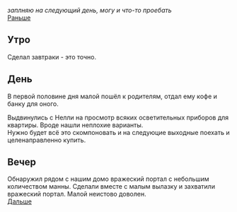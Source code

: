 *заплняю на следующий день, могу и что-то проебать*  
[Раньше](2021.07.10.md)
## Утро
Сделал завтраки - это точно.
## День
В первой половине дня малой пошёл к родителям, отдал ему кофе и банку для оного.

Выдвинулись с Нелли на просмотр всяких осветительных приборов для квартиры. Вроде нашли неплохие варианты.  
Нужно будет всё это скомпоновать и на следуюцие выходные поехать и целенаправленно купить.
## Вечер
Обнаружил рядом с нашим домо вражеский портал с небольшим количеством манны. Сделали вместе с малым вылазку и захватили вражеский портал. Малой неистово доволен.  
[Дальше](2021.07.12.md)
